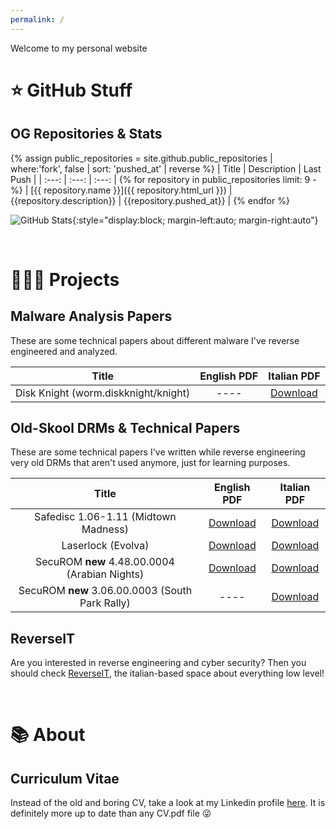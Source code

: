 ```yaml
---
permalink: /
---
```


Welcome to my personal website

# ⭐️ GitHub Stuff <a id="github" />
## OG Repositories & Stats
{% assign public_repositories = site.github.public_repositories | where:'fork', false | sort: 'pushed_at' | reverse %}
| Title | Description | Last Push |
| :---:  | :---: | :---: |
{% for repository in public_repositories limit: 9 -%}
| [{{ repository.name }}]({{ repository.html_url }}) | {{repository.description}} | {{repository.pushed_at}} |
{% endfor %}

![GitHub Stats](https://github-readme-stats.vercel.app/api?username=Luca1991&theme=dark&hide_border=true&show_icons=true&line_height=20&count_private=true){:style="display:block; margin-left:auto; margin-right:auto"}

<br>

# 🧑🏻‍💻 Projects <a id="projects" />
## Malware Analysis Papers
These are some technical papers about different malware I've reverse engineered and analyzed.

| Title | English PDF | Italian PDF |
| :---:  | :---: | :---: |
|Disk Knight (worm.diskknight/knight)|----|[Download]({{site.url}}/papers/malware_analysis/DiskKnight_ITA.pdf)

## Old-Skool DRMs & Technical Papers
These are some technical papers I've written while reverse engineering very old DRMs that aren't used anymore, just for learning purposes.

| Title | English PDF | Italian PDF |
| :---:  | :---: | :---: |
|Safedisc 1.06-1.11 (Midtown Madness)|[Download]({{site.url}}/papers/safedisc/MidtownMadness.pdf)|[Download]({{site.url}}/papers/safedisc/MidtownMadness_ITA.pdf)
|Laserlock (Evolva)|[Download]({{site.url}}/papers/laserlock/Evolva.pdf)|[Download]({{site.url}}/papers/laserlock/Evolva_ITA.pdf)
|SecuROM **new** 4.48.00.0004 (Arabian Nights)|[Download]({{site.url}}/papers/securom/ArabianNights.pdf)|[Download]({{site.url}}/papers/securom/ArabianNights_ITA.pdf)
|SecuROM **new** 3.06.00.0003 (South Park Rally)|----|[Download]({{site.url}}/papers/securom/SouthParkRally_ITA.pdf)

## ReverseIT
Are you interested in reverse engineering and cyber security? Then you should check [ReverseIT](https://reverseit.space), the italian-based space about everything low level!

<br>

# 📚 About <a id="about" />
## Curriculum Vitae
Instead of the old and boring CV, take a look at my Linkedin profile [here](https://www.linkedin.com/in/luca91). It is definitely more up to date than any CV.pdf file 😜
